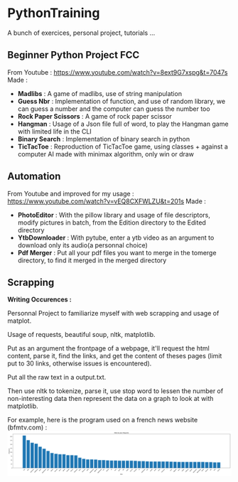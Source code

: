# PythonTraining
A bunch of exercices, personal project, tutorials ...

## Beginner Python Project FCC #

From Youtube : https://www.youtube.com/watch?v=8ext9G7xspg&t=7047s
Made : 
- **Madlibs** : A game of madlibs, use of string manipulation
- **Guess Nbr** : Implementation of function, and use of random library, we can guess a number and the computer can guess the number too
- **Rock Paper Scissors** : A game of rock paper scissor
- **Hangman** : Usage of a Json file full of word, to play the Hangman game with limited life in the CLI
- **Binary Search** : Implementation of binary search in python
- **TicTacToe** : Reproduction of TicTacToe game, using classes +  against a computer AI made with minimax algorithm, only win or draw

## Automation ##

From Youtube and improved for my usage : https://www.youtube.com/watch?v=vEQ8CXFWLZU&t=201s
Made : 
- **PhotoEditor** : With the pillow library and usage of file descriptors, modify pictures in batch, from the Edition directory to the Edited directory
- **YtbDownloader** : With pytube, enter a ytb video as an argument to download only its audio(a personnal choice)
- **Pdf Merger** : Put all your pdf files you want to merge in the tomerge directory, to find it merged in the merged directory

## Scrapping ##

**Writing Occurences :**

Personnal Project to familiarize myself with web scrapping and usage of matplot.

Usage of requests, beautiful soup, nltk, matplotlib.

Put as an argument the frontpage of a webpage, it'll request the html content, parse it, find the links, and get the content of theses pages (limit put to 30 links, otherwise issues is encountered).

Put all the raw text in a output.txt.

Then use nltk to tokenize, parse it, use stop word to lessen the number of non-interesting data then represent the data on a graph to look at with matplotlib.

For example, here is the program used on a french news website (bfmtv.com) :
![Schema](/Scrapping/ScrapWritingOccu/figure.png)
